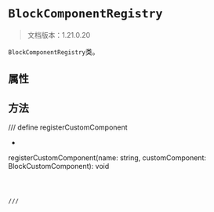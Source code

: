 # `BlockComponentRegistry`

> 文档版本：1.21.0.20

`BlockComponentRegistry`类。

## 属性

## 方法

/// define
registerCustomComponent

- ```js
registerCustomComponent(name: string, customComponent: BlockCustomComponent): void
```



///

